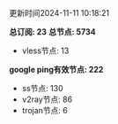 更新时间2024-11-11 10:18:21

**总订阅: 23**
**总节点: 5734**
- vless节点: 13

**google ping有效节点: 222**
- ss节点: 130
- v2ray节点: 86
- trojan节点: 6

